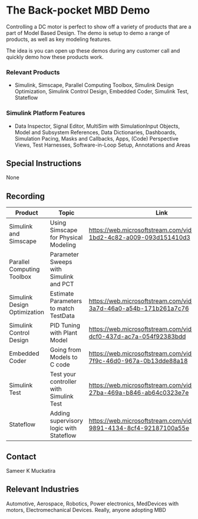# The Back-pocket MBD Demo #
Controlling a DC motor is perfect to show off a variety of products that are a part of Model Based Design.
The demo is setup to demo a range of products, as well as key modeling features.

The idea is you can open up these demos during any customer call and quickly demo how these products work.

### Relevant Products ###
  * Simulink, Simscape, Parallel Computing Toolbox, Simulink Design Optimization, Simulink Control Design, Embedded Coder, Simulink Test, Stateflow

### Simulink Platform Features ###
  * Data Inspector, Signal Editor, MultiSim with SimulationInput Objects, Model and Subsystem References, Data Dictionaries, Dashboards, Simulation Pacing, Masks and Callbacks, Apps, (Code) Perspective Views, Test Harnesses, Software-in-Loop Setup, Annotations and Areas


## Special Instructions
None

## Recording
Product                       | Topic                                   | Link
------------------------------| --------------------------------------- | -------------
Simulink and Simscape         | Using Simscape for Physical Modeling    | https://web.microsoftstream.com/video/deaac496-1bd2-4c82-a009-093d151410d3
Parallel Computing Toolbox    | Parameter Sweeps with Simulink and PCT  | <Coming Soon>
Simulink Design Optimization  | Estimate Parameters to match TestData   | https://web.microsoftstream.com/video/2867db18-3a7d-46a0-a54b-171b261a7c76
Simulink Control Design       | PID Tuning with Plant Model             | https://web.microsoftstream.com/video/1d971c42-dcf0-437d-ac7a-054f92383bdd
Embedded Coder                | Going from Models to C code             | https://web.microsoftstream.com/video/23aeb171-7f9c-46d0-967a-0b13dde88a18
Simulink Test                 | Test your controller with Simulink Test | https://web.microsoftstream.com/video/aafffffd-27ba-469a-b846-ab64c0323e7e
Stateflow                     | Adding supervisory logic with Stateflow | https://web.microsoftstream.com/video/9917af2d-9891-4134-8cf4-92187100a55e

## Contact
Sameer K Muckatira

## Relevant Industries
Automotive, Aerospace, Robotics, Power electronics, MedDevices with motors, Electromechanical Devices. 
Really, anyone adopting MBD
